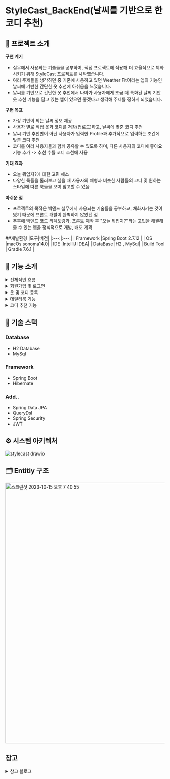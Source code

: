 # StyleCast_BackEnd(날씨를 기반으로 한 코디 추천)

## 📖 프로젝트 소개

**구현 계기**

* 실무에서 사용되는 기술들을 공부하며, 직접 프로젝트에 적용해 더 효율적으로 체화시키기 위해 StyleCast 프로젝트를 시작했습니다.
* 여러 주제들을 생각하던 중 기존에 사용하고 있던 Weather Fit이라는 앱의 기능인 날씨에 기반한 간단한 옷 추천에 아쉬움을 느꼈습니다.
* 날씨를 기반으로 간단한 옷 추천에서 나아가 사용자에게 조금 더 특화된 날씨 기반 옷 추천 기능을 담고 있는 앱이 있으면 좋겠다고 생각해 주제를 정하게 되었습니다. 
 
**구현 목표**

* 가장 기반이 되는 날씨 정보 제공
* 사용자 별로 직접 옷과 코디를 저장(업로드)하고, 날씨에 맞춘 코디 추천
* 날씨 기반 추천만이 아닌 사용자가 입력한 Profile과 추가적으로 입력하는 조건에 맞춘 코디 추천
* 코디를 여러 사용자들과 함께 공유할 수 있도록 하며, 다른 사용자의 코디에 좋아요 기능 추가 -> 추천 수를 코디 추천에 사용

**기대 효과**
* 오늘 뭐입지?에 대한 고민 해소
* 다양한 룩들을 둘러보고 싶을 때 사용자의 체형과 비슷한 사람들의 코디 및 원하는 스타일에 따른 룩들을 보며 참고할 수 있음

**아쉬운 점**
* 프로젝트의 목적은 백엔드 실무에서 사용되는 기술들을 공부하고, 체화시키는 것이였기 때문에 프론트 개발이 완벽하지 않았던 점
* 추후에 백엔드 코드 리펙토링과, 프론트 제작 후 "오늘 뭐입지?"라는 고민을 해결해 줄 수 있는 앱을 정식적으로 개발, 배포 계획 

##개발환경
|도구|버전|
|:---:|:---:|
| Framework |Spring Boot 2.7.12 |
| OS |macOs sonoma14.0|
| IDE |IntelliJ IDEA|
| DataBase |H2 , MySql|
| Build Tool | Gradle 7.6.1 |

## 🔎 기능 소개
<details>
<summary>전체적인 흐름</summary>
<div markdown="1">
 
 ![전체적흐름](https://github.com/jaemin-shin02/StyleCast_BackEnd/assets/99861250/2faeab50-1c1a-4551-9da9-c6363ce1e381)

 
 * 해당 프로젝트의 전체적인 기능들의 흐름
 * GeocodingApi와 openWeatherMap api를 통해 위치 기반 날씨 정보 제공
 * 사용자의 Profile을 기반으로 코디 추천기능 제공
 * 다른 사용자들의 좋아요 즉, likes 수가 최소 10개 이상인 코디 추천
 * 날씨를 기반으로 여러 사용자들의 코디를 토대로 코디 추천
 * 사용자가 원하는 Style 지정시 해당 Style 코디들만 추천
 * 사용자가 등록한 코디와 옷에 BookMark 기능을 추가하여 선호하는 옷들을 사용자에게 선별 제공

</div>
</details>

<details>
<summary>회원가입 및 로그인</summary>
<div markdown="1">
 
 ![회원가입및로그인](https://github.com/19-21-40/KLtime_FrontEnd/assets/99861250/032deaa9-d901-4c3d-b2d6-19558df9b1a7)


* 회원가입 진행시 이메일 인증을 받으며 가입 성공시 로그인 페이지로 이동

***
 ![프로필설정](https://github.com/jaemin-shin02/StyleCast_BackEnd/assets/99861250/28b0b4a5-5186-4280-a5af-b5d5a7cb7c8c)


* 회원가입 이후 프로필 설정
***
 ![로그인성공코디O](https://github.com/19-21-40/KLtime_FrontEnd/assets/99861250/62112528-68a5-4b5d-aaec-9c9ab62dd258)


* 코디가 있을 때 로그인 예시
* 로그인 성공시 메인 페이지로 이동
* 메인 페이지에서는 사용자의 정보에 있는 지역의 날씨와 기본적인 코디 추천
  * GeocodingApi와 openWeatherMap api를 통해 위치 기반 날씨 정보 제공
* 내 코디가 있을 시 날씨를 기반으로 코디 추천
***
 ![로그인실패및코디X](https://github.com/19-21-40/KLtime_FrontEnd/assets/99861250/335f203e-9e45-4d86-862b-d396a9e77770)


* 코디가 없을 때 로그인 예시
* 로그인 실패시 콘솔에 에러표시
* 메인 페이지에서는 사용자의 정보에 있는 지역의 날씨와 기본적인 코디 추천 동일
  * GeocodingApi와 openWeatherMap api를 통해 위치 기반 날씨 정보 제공
* 내 코디가 없다면 메시지 출력

</div>
</details>

<details>
<summary>옷 및 코디 등록</summary>
<div markdown="1">

 ![옷추가](https://github.com/jaemin-shin02/StyleCast_BackEnd/assets/99861250/b8956934-23af-4638-b067-4bf9716b0dbf)


* 본인 소유의 옷을 추가할 수 있습니다.
***
 ![내옷장](https://github.com/jaemin-shin02/StyleCast_BackEnd/assets/99861250/0c5af5b2-3b28-431a-8d46-94296e55b12c)


* 사용자가 추가한 옷들을 살펴볼 수 있습니다.
* 카테고리별 조회가 가능합니다.
*** 
 ![코디추가](https://github.com/jaemin-shin02/StyleCast_BackEnd/assets/99861250/226957ca-fb61-49c7-a8dd-dcb4390a9298)


* 본인의 코디를 추가할 수 있습니다.
***
 ![내코디](https://github.com/jaemin-shin02/StyleCast_BackEnd/assets/99861250/e8da7681-99eb-4c61-b9fd-e98398f952bd)

* 사용자가 추가한 코디들을 살펴볼 수 있습니다.
* 스타일별 조회가 가능합니다.

</div>
</details>

<details>
<summary>데일리룩 기능</summary>
<div markdown="1">

![데일리룩둘러보기](https://github.com/jaemin-shin02/StyleCast_BackEnd/assets/99861250/f6d91439-ac47-4863-8d28-e79e84a4494d)


* 사용자들이 추가한 코디가 데일리룩 게시판에서 조회됩니다.
* 각 사용자는 다른 사용자들의 코디에 좋아요를 누를 수 있습니다.
* 좋아요 2개 이상이 된다면 추천 코디 목록에 들어갈 수 있습니다.

</div>
</details>

<details>
<summary>코디 추천 기능</summary>
<div markdown="1">

![코디추천남자](https://github.com/jaemin-shin02/StyleCast_BackEnd/assets/99861250/16902e8b-619f-427e-8c69-618c05554360)


* 남성 유저
* 일반 코디 추천의 경우 날씨와 기온에 따른 추천기능
* 스타일별 추천 기능
  * 다른 사용자들의 좋아요 즉, likes 수가 최소 2개 이상인 코디 추천
  * 사용자가 원하는 Style 지정시 해당 Style 코디들만 추천
  * 사용자의 Profile이 추천시 사용되기 때문에 사용자에 맞춤형 서비스 제공 가능
***
![코디추천여자](https://github.com/jaemin-shin02/StyleCast_BackEnd/assets/99861250/3d8e6b0b-2efe-4299-9c35-f957270ab9a0)

* 여성 유저
* 일반 코디 추천의 경우 날씨와 기온에 따른 추천기능
* 스타일별 추천 기능
  * 다른 사용자들의 좋아요 즉, likes 수가 최소 2개 이상인 코디 추천
  * 사용자가 원하는 Style 지정시 해당 Style 코디들만 추천
  * 사용자의 Profile이 추천시 사용되기 때문에 사용자에 맞춤형 서비스 제공 가능

</div>
</details>

## 📃 기술 스택
### Database
* H2 Database
* MySql

### Framework
* Spring Boot
* Hibernate

### Add..
* Spring Data JPA
* QueryDsl
* Spring Security
* JWT

## ⚙️ 시스템 아키텍처
![stylecast drawio](https://github.com/19-21-40/KLtime_BackEnd/assets/99861250/74a94069-136d-4dde-9ddc-b45ab7f5dc0f)

## 🗂️ Entitiy 구조
<img width="821" alt="스크린샷 2023-10-15 오후 7 40 55" src="https://github.com/jaemin-shin02/StyleCast_BackEnd/assets/99861250/b5b239f8-d4ea-4693-9c17-80652e74c1c4">

## 참고
<details>
<summary>참고 블로그</summary>
<div markdown="1">

https://openweathermap.org/current#multi
OpenWeathermap 공식 사이트

https://velog.io/@kjh950330/%ED%9A%8C%EC%9B%90%EA%B0%80%EC%9E%85-%EC%9D%B4%EB%A9%94%EC%9D%BC-%EC%9D%B8%EC%A6%9D-%EA%B8%B0%EB%8A%A5-%EA%B5%AC%ED%98%84
이메일 인증 구현 블로그 참고

https://velog.io/@jkijki12/Jwt-Refresh-Token-%EC%A0%81%EC%9A%A9%EA%B8%B0
jwt 적용 블로그 참고

</div>
</details>

